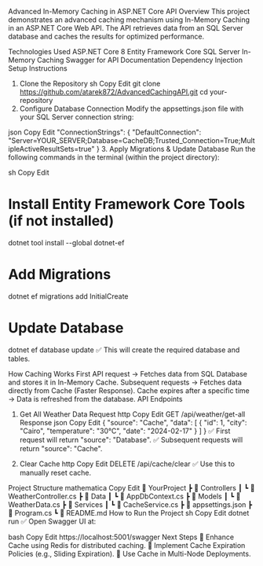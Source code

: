 Advanced In-Memory Caching in ASP.NET Core API
Overview
This project demonstrates an advanced caching mechanism using In-Memory Caching in an ASP.NET Core Web API. The API retrieves data from an SQL Server database and caches the results for optimized performance.

Technologies Used
ASP.NET Core 8
Entity Framework Core
SQL Server
In-Memory Caching
Swagger for API Documentation
Dependency Injection
Setup Instructions
1. Clone the Repository
sh
Copy
Edit
git clone https://github.com/atarek872/AdvancedCachingAPI.git
cd your-repository
2. Configure Database Connection
Modify the appsettings.json file with your SQL Server connection string:

json
Copy
Edit
"ConnectionStrings": {
  "DefaultConnection": "Server=YOUR_SERVER;Database=CacheDB;Trusted_Connection=True;MultipleActiveResultSets=true"
}
3. Apply Migrations & Update Database
Run the following commands in the terminal (within the project directory):

sh
Copy
Edit
# Install Entity Framework Core Tools (if not installed)
dotnet tool install --global dotnet-ef

# Add Migrations
dotnet ef migrations add InitialCreate

# Update Database
dotnet ef database update
✅ This will create the required database and tables.

How Caching Works
First API request → Fetches data from SQL Database and stores it in In-Memory Cache.
Subsequent requests → Fetches data directly from Cache (Faster Response).
Cache expires after a specific time → Data is refreshed from the database.
API Endpoints
1. Get All Weather Data
Request
http
Copy
Edit
GET /api/weather/get-all
Response
json
Copy
Edit
{
  "source": "Cache",
  "data": [
    {
      "id": 1,
      "city": "Cairo",
      "temperature": "30°C",
      "date": "2024-02-17"
    }
  ]
}
✅ First request will return "source": "Database".
✅ Subsequent requests will return "source": "Cache".

2. Clear Cache
http
Copy
Edit
DELETE /api/cache/clear
✅ Use this to manually reset cache.

Project Structure
mathematica
Copy
Edit
📂 YourProject
 ┣ 📂 Controllers
 ┃ ┗ 📄 WeatherController.cs
 ┣ 📂 Data
 ┃ ┗ 📄 AppDbContext.cs
 ┣ 📂 Models
 ┃ ┗ 📄 WeatherData.cs
 ┣ 📂 Services
 ┃ ┗ 📄 CacheService.cs
 ┣ 📄 appsettings.json
 ┣ 📄 Program.cs
 ┗ 📄 README.md
How to Run the Project
sh
Copy
Edit
dotnet run
✅ Open Swagger UI at:

bash
Copy
Edit
https://localhost:5001/swagger
Next Steps
🔹 Enhance Cache using Redis for distributed caching.
🔹 Implement Cache Expiration Policies (e.g., Sliding Expiration).
🔹 Use Cache in Multi-Node Deployments.